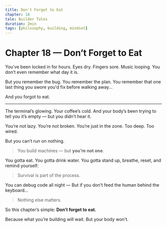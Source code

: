 ```yaml
---
title: Don't Forget to Eat
chapter: 18
tale: Builder Tales
duration: 2min
tags: [philosophy, building, mindset]
---
```


# Chapter 18 — Don’t Forget to Eat

You’ve been locked in for hours.
Eyes dry. Fingers sore. Music looping.
You don’t even remember what day it is.

But you remember the bug.
You remember the plan.
You remember that one last thing you swore you'd fix before walking away…

And you forgot to eat.

---

The terminal’s glowing.
Your coffee’s cold.
And your body’s been trying to tell you it’s empty — but you didn’t hear it.

You’re not lazy. You’re not broken.
You’re just in the zone.
Too deep.
Too wired.

But you can’t run on nothing.

> You build machines — but **you’re not one**.

You gotta eat.
You gotta drink water.
You gotta stand up, breathe, reset, and remind yourself:

> Survival is part of the process.

You can debug code all night —
But if you don’t feed the human behind the keyboard…

> Nothing else matters.

So this chapter’s simple:
**Don’t forget to eat.**

Because what you’re building will wait.
But your body won’t.
